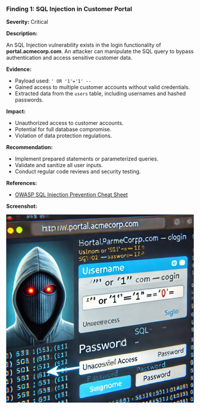 ### Finding 1: SQL Injection in Customer Portal

**Severity:** Critical

**Description:**

An SQL Injection vulnerability exists in the login functionality of **portal.acmecorp.com**. An attacker can manipulate the SQL query to bypass authentication and access sensitive customer data.

**Evidence:**

- Payload used: `' OR '1'='1' --`
- Gained access to multiple customer accounts without valid credentials.
- Extracted data from the `users` table, including usernames and hashed passwords.

**Impact:**

- Unauthorized access to customer accounts.
- Potential for full database compromise.
- Violation of data protection regulations.

**Recommendation:**

- Implement prepared statements or parameterized queries.
- Validate and sanitize all user inputs.
- Conduct regular code reviews and security testing.

**References:**

- [OWASP SQL Injection Prevention Cheat Sheet](https://cheatsheetseries.owasp.org/cheatsheets/SQL_Injection_Prevention_Cheat_Sheet.html)

**Screenshot:**

![sql](../images/sql_injection_evidence.png)
